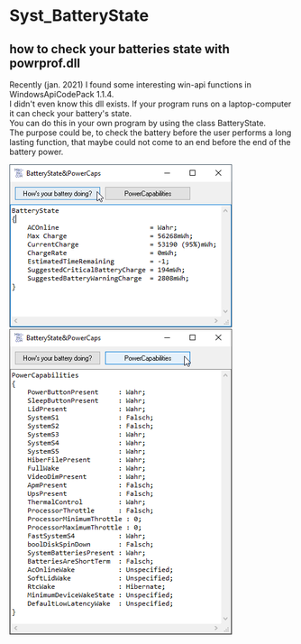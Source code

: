 # Syst_BatteryState  
## how to check your batteries state with powrprof.dll
Recently (jan. 2021) I found some interesting win-api functions in WindowsApiCodePack 1.1.4.    
I didn't even know this dll exists. If your program runs on a laptop-computer it can check your battery's state.  
You can do this in your own program by using the class BatteryState.  
The purpose could be, to check the battery before the user performs a long lasting function, 
that maybe could not come to an end before the end of the battery power.
  
![BatteryState1 Image](Resources/BatteryState1.png "BatteryState1 Image")
![BatteryState2 Image](Resources/BatteryState2.png "BatteryState2 Image")
